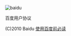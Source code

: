 ![baidu](https://passport.baidu.com/img/logo.gif)

百度用户协议

(C)2010 Baidu [使用百度前必读](https://www.baidu.com/duty/)

